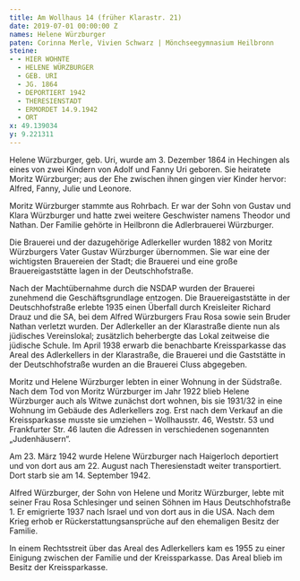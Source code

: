 ```yaml
---
title: Am Wollhaus 14 (früher Klarastr. 21)
date: 2019-07-01 00:00:00 Z
names: Helene Würzburger
paten: Corinna Merle, Vivien Schwarz | Mönchseegymnasium Heilbronn
steine:
- - HIER WOHNTE
  - HELENE WÜRZBURGER
  - GEB. URI
  - JG. 1864
  - DEPORTIERT 1942
  - THERESIENSTADT
  - ERMORDET 14.9.1942
  - ORT
x: 49.139034
y: 9.221311
---
```


Helene Würzburger, geb. Uri, wurde am 3. Dezember 1864 in Hechingen als eines von zwei Kindern von Adolf und Fanny Uri geboren. Sie heiratete Moritz Würzburger; aus der Ehe zwischen ihnen gingen vier Kinder hervor: Alfred, Fanny, Julie und Leonore.

Moritz Würzburger stammte aus Rohrbach. Er war der Sohn von Gustav und Klara Würzburger und hatte zwei weitere Geschwister namens Theodor und Nathan. Der Familie gehörte in Heilbronn die Adlerbrauerei Würzburger.

Die Brauerei und der dazugehörige Adlerkeller wurden 1882 von Moritz Würzburgers Vater Gustav Würzburger übernommen. Sie war eine der wichtigsten Brauereien der Stadt; die Brauerei und eine große Brauereigaststätte lagen in der Deutschhofstraße.

Nach der Machtübernahme durch die NSDAP wurden der Brauerei zunehmend die Geschäftsgrundlage entzogen. Die Brauereigaststätte in der Deutschhofstraße erlebte 1935 einen Überfall durch Kreisleiter Richard Drauz und die SA, bei dem Alfred Würzburgers Frau Rosa sowie sein Bruder Nathan verletzt wurden. Der Adlerkeller an der Klarastraße diente nun als jüdisches Vereinslokal; zusätzlich beherbergte das Lokal zeitweise die jüdische Schule. Im April 1938 erwarb die benachbarte Kreissparkasse das Areal des Adlerkellers in der Klarastraße, die Brauerei und die Gaststätte in der Deutschhofstraße wurden an die Brauerei Cluss abgegeben.

Moritz und Helene Würzburger lebten in einer Wohnung in der Südstraße. Nach dem Tod von Moritz Würzburger im Jahr 1922 blieb Helene Würzburger auch als Witwe zunächst dort wohnen, bis sie 1931/32 in eine Wohnung im Gebäude des Adlerkellers zog. Erst nach dem Verkauf an die Kreissparkasse musste sie umziehen – Wollhausstr. 46, Weststr. 53 und Frankfurter Str. 46 lauten die Adressen in verschiedenen sogenannten „Judenhäusern“.

Am 23. März 1942 wurde Helene Würzburger nach Haigerloch deportiert und von dort aus am 22. August nach Theresienstadt weiter transportiert. Dort starb sie am 14. September 1942.

Alfred Würzburger, der Sohn von Helene und Moritz Würzburger, lebte mit seiner Frau Rosa Schlesinger und seinen Söhnen im Haus Deutschhofstraße 1. Er emigrierte 1937 nach Israel und von dort aus in die USA. Nach dem Krieg erhob er Rückerstattungsansprüche auf den ehemaligen Besitz der Familie.

In einem Rechtsstreit über das Areal des Adlerkellers kam es 1955 zu einer Einigung zwischen der Familie und der Kreissparkasse. Das Areal blieb im Besitz der Kreissparkasse. 